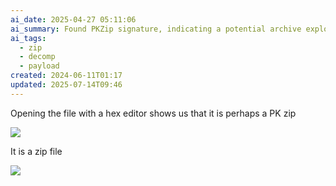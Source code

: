 ```yaml
---
ai_date: 2025-04-27 05:11:06
ai_summary: Found PKZip signature, indicating a potential archive exploitation technique.
ai_tags:
  - zip
  - decomp
  - payload
created: 2024-06-11T01:17
updated: 2025-07-14T09:46
---
```


Opening the file with a hex editor shows us that it is perhaps a PK zip

![](https://res.cloudinary.com/kumonochisanaka/image/upload/v1718083799/2024/06/465a0f868c004fe19fbba3889ac33cce.png)

It is a zip file

![](https://res.cloudinary.com/kumonochisanaka/image/upload/v1718083800/2024/06/35a6a8ccc2e21738832b718f9f77310a.png)